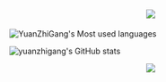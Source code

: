 <h1 align="center"> <a href="https://yuanzhigang.com/"> <img src="https://readme-typing-svg.herokuapp.com/?lines=嗨害嗨;今天也要继续加油&center=true&size=27"> </a> </h1>




![YuanZhiGang's Most used languages](https://github-readme-stats.vercel.app/api/top-langs?username=yuanzhigang-source&show_icons=true&count_private=true&theme=gotham)


![yuanzhigang's GitHub stats](https://github-readme-stats.vercel.app/api?username=yuanzhigang-source&show_icons=true&theme=tokyonight)


<div align="center"> <img src="https://activity-graph.herokuapp.com/graph?username=yuanzhigang-source&theme=xcode" /> </div>
